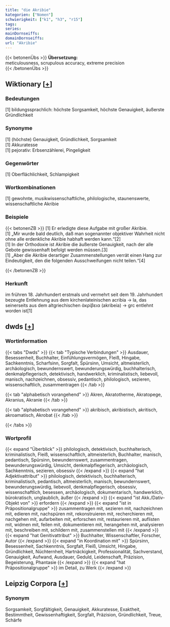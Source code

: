 ```yaml
---
title: "die Akribie"
kategorien: ["Nomen"]
schwierigkeit: ["k1", "h3", "r15"]
tags:
series:
mainDornseiffs:
domainDornseiffs:
url: "Akribie"
---
```


{{< betonenÜbs >}}
**Übersetzung:**  
meticulousness, scrupulous accuracy, extreme precision  
{{< /betonenÜbs >}}

## Wiktionary [[+](https://de.wiktionary.org/wiki/Akribie)]

### Bedeutungen
[1] bildungssprachlich: höchste Sorgsamkeit, höchste Genauigkeit, äußerste Gründlichkeit  

### Synonyme
[1] (höchste) Genauigkeit, Gründlichkeit, Sorgsamkeit  
[1] Akkuratesse  
[1] pejorativ: Erbsenzählerei, Pingeligkeit  

### Gegenwörter
[1] Oberflächlichkeit, Schlampigkeit  

### Wortkombinationen
[1] gewohnte, musikwissenschaftliche, philologische, staunenswerte, wissenschaftliche Akribie  

### Beispiele
{{< betonenZB >}}
[1] Er erledigte diese Aufgabe mit großer Akribie.  
[1] „Mir wurde bald deutlich, daß man sogenannter objektiver Wahrheit nicht ohne alle erdenkliche Akribie habhaft werden kann.“[2]  
[1] In der Orthodoxie ist Akribie die äußerste Genauigkeit, nach der alle Gebote gewissenhaft befolgt werden müssen.[3]  
[1] „Aber die Akribie derartiger Zusammenstellungen verrät einen Hang zur Eindeutigkeit, den die folgenden Ausschweifungen nicht teilen.“[4]  

{{< /betonenZB >}}
### Herkunft
im frühren 18. Jahrhundert erstmals und vermehrt seit dem 19. Jahrhundert bezeugte Entlehnung aus dem kirchenlateinischen acribia → la, das seinerseits aus dem altgriechischen ἀκρίβεια (akribeia) → grc entlehnt worden ist[1]  



## dwds [[+](https://www.dwds.de/wb/Akribie)]

### Wortinformation
{{< tabs "Dwds" >}}
{{< tab "Typische Verbindungen" >}}
Ausdauer, Besessenheit, Buchhalter, Einfühlungsvermögen, Fleiß, Hingabe, Sachkenntnis, Scharfsinn, Sorgfalt, Spürsinn, Umsicht, altmeisterlich, archäologisch, bewundernswert, bewunderungswürdig, buchhalterisch, denkmalpflegerisch, detektivisch, handwerklich, kriminalistisch, liebevoll, manisch, nachzeichnen, obsessiv, pedantisch, philologisch, sezieren, wissenschaftlich, zusammentragen
{{< /tab >}}

{{< tab "alphabetisch vorangehend" >}}
Akren, Akratotherme, Akratopege, Akranius, Akranie
{{< /tab >}}

{{< tab "alphabetisch vorangehend" >}}
akribisch, akribistisch, akritisch, akroamatisch, Akrobat
{{< /tab >}}

{{< /tabs >}}

### Wortprofil
{{< expand "Überblick" >}} philologisch, detektivisch, buchhalterisch, kriminalistisch, Fleiß, wissenschaftlich, altmeisterlich, Buchhalter, manisch, pedantisch, Spürsinn, bewundernswert, zusammentragen, bewunderungswürdig, Umsicht, denkmalpflegerisch, archäologisch, Sachkenntnis, sezieren, obsessiv {{< /expand >}}
{{< expand "hat Adjektivattribut" >}} philologisch, detektivisch, buchhalterisch, kriminalistisch, pedantisch, altmeisterlich, manisch, bewundernswert, bewunderungswürdig, liebevoll, denkmalpflegerisch, obsessiv, wissenschaftlich, besessen, archäologisch, dokumentarisch, handwerklich, bürokratisch, unglaublich, äußer {{< /expand >}}
{{< expand "ist Akk./Dativ-Objekt von" >}} erfordern {{< /expand >}}
{{< expand "ist in Präpositionalgruppe" >}} zusammentragen mit, sezieren mit, nachzeichnen mit, edieren mit, nachspüren mit, rekonstruieren mit, recherchieren mit, nachgehen mit, aufarbeiten mit, erforschen mit, restaurieren mit, auflisten mit, widmen mit, feilen mit, dokumentieren mit, herangehen mit, analysieren mit, beschreiben mit, schildern mit, zusammenstellen mit {{< /expand >}}
{{< expand "hat Genitivattribut" >}} Buchhalter, Wissenschaftler, Forscher, Autor {{< /expand >}}
{{< expand "in Koordination mit" >}} Spürsinn, Besessenheit, Sachkenntnis, Sorgfalt, Fleiß, Umsicht, Hingabe, Gründlichkeit, Nüchternheit, Hartnäckigkeit, Professionalität, Sachverstand, Genauigkeit, Aufwand, Ausdauer, Geduld, Leidenschaft, Präzision, Begeisterung, Phantasie {{< /expand >}}
{{< expand "hat Präpositionalgruppe" >}} im Detail, zu Werk {{< /expand >}}

## Leipzig Corpora [[+](https://corpora.uni-leipzig.de/en/res?word=Akribie&corpusId=deu_newscrawl-public_2018)]


### Synonym
Sorgsamkeit, Sorgfältigkeit, Genauigkeit, Akkuratesse, Exaktheit, Bestimmtheit, Gewissenhaftigkeit, Sorgfalt, Präzision, Gründlichkeit, Treue, Schärfe

